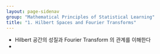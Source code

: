 ```yaml
---
layout: page-sidenav
group: "Mathematical Principles of Statistical Learning"
title: "1. Hilbert Spaces and Fourier Transforms"
---
```


- Hilbert 공간의 성질과 Fourier Transform 의 관계를 이해한다
- 